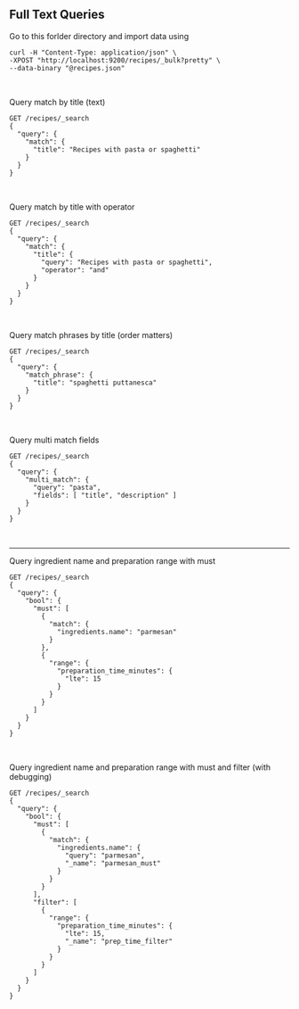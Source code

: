 ## Full Text Queries

Go to this forlder directory and import data using
```
curl -H "Content-Type: application/json" \
-XPOST "http://localhost:9200/recipes/_bulk?pretty" \
--data-binary "@recipes.json"
```
&nbsp;

Query match by title (text)
```
GET /recipes/_search
{
  "query": {
    "match": {
      "title": "Recipes with pasta or spaghetti"
    }
  }
}
```
&nbsp;

Query match by title with operator
```
GET /recipes/_search
{
  "query": {
    "match": {
      "title": {
        "query": "Recipes with pasta or spaghetti",
        "operator": "and"
      }
    }
  }
}

```
&nbsp;

Query match phrases by title (order matters)
```
GET /recipes/_search
{
  "query": {
    "match_phrase": {
      "title": "spaghetti puttanesca"
    }
  }
}
```
&nbsp;

Query multi match fields
```
GET /recipes/_search
{
  "query": {
    "multi_match": {
      "query": "pasta",
      "fields": [ "title", "description" ]
    }
  }
}
```
&nbsp;

---

Query ingredient name and preparation range with must
```
GET /recipes/_search
{
  "query": {
    "bool": {
      "must": [
        {
          "match": {
            "ingredients.name": "parmesan"
          }
        },
        {
          "range": {
            "preparation_time_minutes": {
              "lte": 15
            }
          }
        }
      ]
    }
  }
}
```
&nbsp;

Query ingredient name and preparation range with must and filter (with debugging)
```
GET /recipes/_search
{
  "query": {
    "bool": {
      "must": [
        {
          "match": {
            "ingredients.name": {
              "query": "parmesan",
              "_name": "parmesan_must"
            }
          }
        }
      ],
      "filter": [
        {
          "range": {
            "preparation_time_minutes": {
              "lte": 15,
              "_name": "prep_time_filter"
            }
          }
        }
      ]
    }
  }
}
```
&nbsp;

